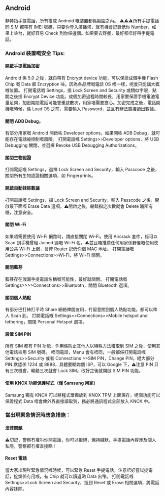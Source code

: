 ## Android
非特指手提電話，所有搭載 Android 嘅裝置都係範圍之內。
⚠️⚠️⚠️所有手提電話同 SIM 都帶有 IMEI 號碼，只要你登入廣播塔，就有機會記錄低你 Number，如果上咗台，就好容易 Check 到你係邊個。如果要去野餐，最好都唔好帶手提電話。

### Android 裝置嘅安全 Tips:
#### 開啟手提電話加密
Android 係 5.0 之後，就自帶有 Encrypt device 功能，可以保證成個手機 Flash Chip 嘅 Data 都 Encryption 咗。因為各品牌嘅電話 OS 唔一樣，呢度只能講大概嘅位置。
打開電話嘅 Settings，搵 Lock Screen and Security 或類似字眼，點開之後搵 Encrypt Device 功能。成個加密過程時間較長，用家要保證手機電池電量足夠，加密期間電話可能會重啟數次，用家唔需要擔心。加密完成之後，電話開機嘅時候，係 Load OS 之前，需要輸入 Password，並且冇辦法直接讀出數據。

#### 關閉 ADB Debug。
有部分用家嘅 Android 開啟咗 Developer options，如果開咗 ADB Debug，就可能存在電話被控制嘅風險。
打開電話嘅 Settings>>Developer options，將 USB Debugging 關閉，並選擇 Revoke USB Debugging Authorizations。

#### 關閉生物認證
打開電話嘅 Settings，選擇 Lock Screen and Security，輸入 Passcode 之後，關閉所有生物認證相關選項，如 Fingerprints。

#### 開啟自動抹除數據
打開電話嘅 Settings，搵 Lock Screen and Security，輸入 Passcode 之後，開啟最下面嘅 Erase Data 選項。⚠️開啟之後，輸錯指定次數就會 Delete 曬所有嘢，注意安全。

#### 關閉 Wi-Fi
如果唔需要使用 Wi-Fi 網路時，請直接關閉 Wi-Fi，使用 Aircrack 套件，係可以 Scan 到手機曾經 Joined 過嘅 Wi-Fi 名。⚠️並且唔推薦任何用家係野餐嘅使用使用公共 Wi-Fi 上網，會俾 Router 記低你個 MAC 地址。
打開電話嘅 Settings>>Connections>>Wi-Fi，將 Wi-Fi 關閉。

#### 關閉藍芽
藍芽存在洩漏手提電話名稱嘅可能性，最好就關閉。
打開電話嘅 Settings>>>>Connections>>Bluetooth，關閉 Bluetooth 選項。

#### 關閉個人熱點 
有部分巴打絲打平時 Share 網絡俾朋友用，冇留意關到個人熱點功能，都可以俾人 Scan 到。
打開電話嘅 Settings>>Connections>>Mobile hotspot and tethering，關閉 Personal Hotspot 選項。

#### 設置 SIM PIN
所有 SIM 都有 PIN 功能，作用係防止其他人以特殊方法獲取到 SIM 之後，使用其他電話盜用 SIM 號碼。
唔同電話，Menu 會有唔同，一般都係打開電話嘅 Settings>>Security 或者 Connections >>SIM PIN，Change PIN，絕大部分 PIN 默認係 1234 或 8888，具體要睇妳個 ISP，可以 Google 下，⚠️注意 PIN 只有三次機會，輸錯三次就會 Lock SIM。改好之後就開啟 SIM PIN 功能。

#### 使用 KNOX 功能保護程式（僅 Samsung 用家）
Samsung 獨有 KNOX 可以將程式單獨放到 KNOX TPM 上面保存，呢個功能可以保證程式 Data 唔會俾外界直接讀取到，務必將通訊程式全部放入 KNOX 中️。

### 當出現緊急情況時應急措施：
#### 法律問題
⚠️切記，警察冇權叫你開電話，你可以拒絕，保持緘默，手提電話內容涉及個人私隱，警察都冇權直接睇！

#### Reset 電話
當大家出現咩緊急情況嘅時候，可以緊急 Reset 手提電話，注意唔好嘗試掟電話，掟爛係冇用嘅，有 Chip 就可以讀返啲 Data 出嚟。
打開電話嘅 Settings>>Lock Screen and Security，搵到 Reset 或 Erase 相關選項，將電話內容抹除。
